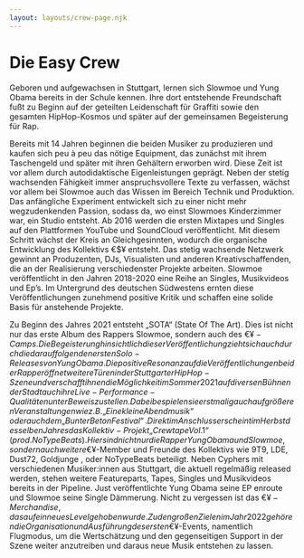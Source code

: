 ```yaml
---
layout: layouts/crew-page.njk
---
```


# Die Easy Crew

Geboren und aufgewachsen in Stuttgart, lernen sich Slowmoe und Yung Obama
bereits in der Schule kennen. Ihre dort entstehende Freundschaft fußt zu Beginn auf der geteilten Leidenschaft für Graffiti sowie den gesamten HipHop-Kosmos und
später auf der gemeinsamen Begeisterung für Rap.


Bereits mit 14 Jahren beginnen die beiden Musiker zu produzieren und kaufen sich
peu à peu das nötige Equipment, das zunächst mit ihrem Taschengeld und später
mit ihren Gehältern erworben wird. Diese Zeit ist vor allem durch autodidaktische
Eigenleistungen geprägt. Neben der stetig wachsenden Fähigkeit immer
anspruchsvollere Texte zu verfassen, wächst vor allem bei Slowmoe auch das
Wissen im Bereich Technik und Produktion. Das anfängliche Experiment entwickelt
sich zu einer nicht mehr wegzudenkenden Passion, sodass da, wo einst Slowmoes
Kinderzimmer war, ein Studio entsteht. Ab 2016 werden die ersten Mixtapes und
Singles auf den Plattformen YouTube und SoundCloud veröffentlicht. Mit diesem
Schritt wächst der Kreis an Gleichgesinnten, wodurch die organische Entwicklung
des Kollektivs €$¥ entsteht.
Das stetig wachsende Netzwerk gewinnt an Produzenten, DJs, Visualisten und
anderen Kreativschaffenden, die an der Realisierung verschiedenster Projekte
arbeiten. Slowmoe veröffentlicht in den Jahren 2018-2020 eine Reihe an Singles, Musikvideos und Ep’s. Im Untergrund des deutschen Südwestens ernten diese
Veröffentlichungen zunehmend positive Kritik und schaffen eine solide Basis für
anstehende Projekte.


Zu Beginn des Jahres 2021 entsteht „SOTA“ (State Of The Art). Dies ist nicht nur
das erste Album des Rappers Slowmoe, sondern auch des €$¥-Camps. Die
Begeisterung hinsichtlich dieser Veröffentlichung zieht sich auch durch die
darauffolgenden ersten Solo-Releases von Yung Obama. Die positive Resonanz auf
die Veröffentlichungen beider Rapper öffnet weitere Türen in der Stuttgarter
HipHop-Szene und verschafft ihnen die Möglichkeit im Sommer 2021 auf diversen
Bühnen der Stadt auch ihre Live-Performance-Qualitäten unter Beweis zu stellen.
Dabei bespielen sie erstmalig auch auf größeren Veranstaltungen wie z.B. „Eine
kleine Abendmusik“ oder auch dem „Bunter Beton Festival“. Direkt im Anschluss
erscheint im Herbst desselben Jahres das Kollektiv-Projekt „Crewtape Vol.1“ (prod.
NoTypeBeats). Hier sind nicht nur die Rapper Yung Obama und Slowmoe, sondern
auch weitere €$¥-Member und Freunde des Kollektivs wie 9T9, LDE, Dust72,
Goldjunge , oder NoTypeBeats beteiligt.
Neben Cyphers mit verschiedenen Musiker:innen aus Stuttgart, die aktuell
regelmäßig released werden, stehen weitere Featureparts, Tapes, Singles und
Musikvideos bereits in der Pipeline. Just veröffentlichte Yung Obama seine EP
enroute und Slowmoe seine Single Dämmerung. Nicht zu vergessen ist das
€$¥-Merchandise, das auf ein neues Level gehoben wurde. Zu den großen Zielen im
Jahr 2022 gehören die Organisation und Ausführung des ersten €$¥-Events,
namentlich Flugmodus, um die Wertschätzung und den gegenseitigen Support in der
Szene weiter anzutreiben und daraus neue Musik entstehen zu lassen.
